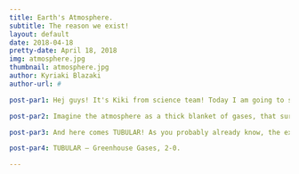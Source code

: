 ```yaml
---
title: Earth's Atmosphere.
subtitle: The reason we exist!
layout: default
date: 2018-04-18
pretty-date: April 18, 2018
img: atmosphere.jpg
thumbnail: atmosphere.jpg
author: Kyriaki Blazaki
author-url: #

post-par1: Hej guys! It's Kiki from science team! Today I am going to say some things about our atmosphere and why the altitudes that the balloon will fly, are perfect for our Tubular experiment!

post-par2: Imagine the atmosphere as a thick blanket of gases, that surrounds earth and stays in place because of the gravity. It is the protector of life, creating pressure that allows water to remain liquid. It consists of Nitrogen, Oxygen, Argon and a small number of other gases. But this is not the only reason why the atmosphere is important. It also absorbs the ultraviolet solar radiation, warming the surface, an effect known as the greenhouse effect. The three major greenhouse gases are water vapor, carbon dioxide, and methane. Earth's natural greenhouse effect is critical to supporting life. Strengthening of the greenhouse effect through human activities is known as anthropogenic greenhouse effect which leads to increased atmospheric carbon dioxide levels and thus, global warming.

post-par3: And here comes TUBULAR! As you probably already know, the experiment will collect air from the upper troposphere and lower stratosphere, approximately between 15 and 25 km. And it is where one can find the higher concentration of greenhouse gases!  Also, the Arctic is of special interest, when it comes to global warming research. Meridional winds, push the greenhouse gases from the equator to the poles, resulting in higher concentrations of greenhouse gases at the poles than any other place!

post-par4: TUBULAR – Greenhouse Gases, 2-0.  

---
```

